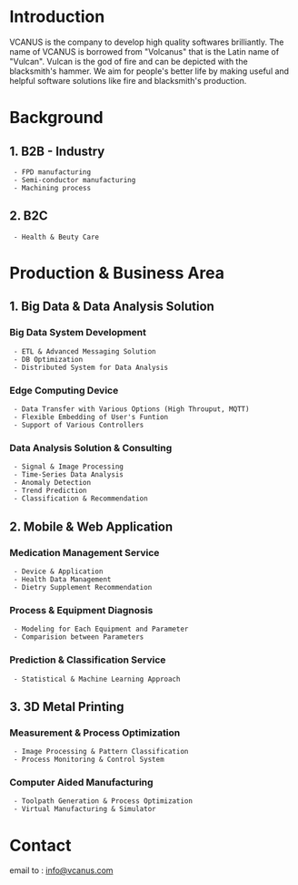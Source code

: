 # Introduction
VCANUS is the company to develop high quality softwares brilliantly. The name of VCANUS is borrowed from "Volcanus" that is the Latin name of "Vulcan". Vulcan is the god of fire and can be depicted with the blacksmith's hammer. We aim for people's better life by making useful and helpful software solutions like fire and blacksmith's production.

# Background

## 1. B2B - Industry
```
 - FPD manufacturing
 - Semi-conductor manufacturing
 - Machining process
```

## 2. B2C
```
 - Health & Beuty Care
```

# Production & Business Area

## 1. Big Data & Data Analysis Solution

### Big Data System Development
```
 - ETL & Advanced Messaging Solution
 - DB Optimization
 - Distributed System for Data Analysis
```

### Edge Computing Device
```
 - Data Transfer with Various Options (High Throuput, MQTT)
 - Flexible Embedding of User's Funtion
 - Support of Various Controllers
```

### Data Analysis Solution & Consulting
```
 - Signal & Image Processing
 - Time-Series Data Analysis
 - Anomaly Detection
 - Trend Prediction
 - Classification & Recommendation
```

## 2. Mobile & Web Application

### Medication Management Service
```
 - Device & Application
 - Health Data Management
 - Dietry Supplement Recommendation
```

### Process & Equipment Diagnosis
```
 - Modeling for Each Equipment and Parameter
 - Comparision between Parameters
```

### Prediction & Classification Service
```
 - Statistical & Machine Learning Approach
```

## 3. 3D Metal Printing

### Measurement & Process Optimization
```
 - Image Processing & Pattern Classification
 - Process Monitoring & Control System
```

### Computer Aided Manufacturing
```
 - Toolpath Generation & Process Optimization
 - Virtual Manufacturing & Simulator
```

# Contact
email to : info@vcanus.com
